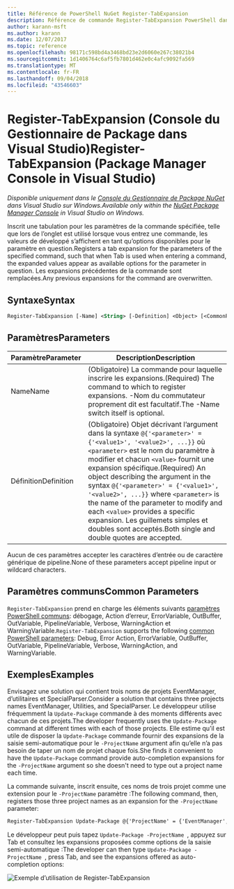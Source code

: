 ```yaml
---
title: Référence de PowerShell NuGet Register-TabExpansion
description: Référence de commande Register-TabExpansion PowerShell dans la Console du Gestionnaire de Package NuGet dans Visual Studio.
author: karann-msft
ms.author: karann
ms.date: 12/07/2017
ms.topic: reference
ms.openlocfilehash: 98171c598bd4a3468bd23e2d6060e267c38021b4
ms.sourcegitcommit: 1d1406764c6af5fb7801d462e0c4afc9092fa569
ms.translationtype: MT
ms.contentlocale: fr-FR
ms.lasthandoff: 09/04/2018
ms.locfileid: "43546603"
---
```

# <a name="register-tabexpansion-package-manager-console-in-visual-studio"></a><span data-ttu-id="17703-103">Register-TabExpansion (Console du Gestionnaire de Package dans Visual Studio)</span><span class="sxs-lookup"><span data-stu-id="17703-103">Register-TabExpansion (Package Manager Console in Visual Studio)</span></span>

<span data-ttu-id="17703-104">*Disponible uniquement dans le [Console du Gestionnaire de Package NuGet](package-manager-console.md) dans Visual Studio sur Windows.*</span><span class="sxs-lookup"><span data-stu-id="17703-104">*Available only within the [NuGet Package Manager Console](package-manager-console.md) in Visual Studio on Windows.*</span></span>

<span data-ttu-id="17703-105">Inscrit une tabulation pour les paramètres de la commande spécifiée, telle que lors de l’onglet est utilisé lorsque vous entrez une commande, les valeurs de développé s’affichent en tant qu’options disponibles pour le paramètre en question.</span><span class="sxs-lookup"><span data-stu-id="17703-105">Registers a tab expansion for the parameters of the specified command, such that when Tab is used when entering a command, the expanded values appear as available options for the parameter in question.</span></span> <span data-ttu-id="17703-106">Les expansions précédentes de la commande sont remplacées.</span><span class="sxs-lookup"><span data-stu-id="17703-106">Any previous expansions for the command are overwritten.</span></span>

## <a name="syntax"></a><span data-ttu-id="17703-107">Syntaxe</span><span class="sxs-lookup"><span data-stu-id="17703-107">Syntax</span></span>

```ps
Register-TabExpansion [-Name] <String> [-Definition] <Object> [<CommonParameters>]
```

## <a name="parameters"></a><span data-ttu-id="17703-108">Paramètres</span><span class="sxs-lookup"><span data-stu-id="17703-108">Parameters</span></span>

| <span data-ttu-id="17703-109">Paramètre</span><span class="sxs-lookup"><span data-stu-id="17703-109">Parameter</span></span> | <span data-ttu-id="17703-110">Description</span><span class="sxs-lookup"><span data-stu-id="17703-110">Description</span></span> |
| --- | --- |
| <span data-ttu-id="17703-111">Name</span><span class="sxs-lookup"><span data-stu-id="17703-111">Name</span></span> | <span data-ttu-id="17703-112">(Obligatoire) La commande pour laquelle inscrire les expansions.</span><span class="sxs-lookup"><span data-stu-id="17703-112">(Required) The command to which to register expansions.</span></span> <span data-ttu-id="17703-113">-Nom du commutateur proprement dit est facultatif.</span><span class="sxs-lookup"><span data-stu-id="17703-113">The -Name switch itself is optional.</span></span> |
| <span data-ttu-id="17703-114">Définition</span><span class="sxs-lookup"><span data-stu-id="17703-114">Definition</span></span> | <span data-ttu-id="17703-115">(Obligatoire) Objet décrivant l’argument dans la syntaxe `@{'<parameter>' = {'<value1>', '<value2>', ...}}` où `<parameter>` est le nom du paramètre à modifier et chacun `<value>` fournit une expansion spécifique.</span><span class="sxs-lookup"><span data-stu-id="17703-115">(Required) An object describing the argument in the syntax `@{'<parameter>' = {'<value1>', '<value2>', ...}}` where `<parameter>` is the name of the parameter to modify and each `<value>` provides a specific expansion.</span></span> <span data-ttu-id="17703-116">Les guillemets simples et doubles sont acceptés.</span><span class="sxs-lookup"><span data-stu-id="17703-116">Both single and double quotes are accepted.</span></span> |

<span data-ttu-id="17703-117">Aucun de ces paramètres accepter les caractères d’entrée ou de caractère générique de pipeline.</span><span class="sxs-lookup"><span data-stu-id="17703-117">None of these parameters accept pipeline input or wildcard characters.</span></span>

## <a name="common-parameters"></a><span data-ttu-id="17703-118">Paramètres communs</span><span class="sxs-lookup"><span data-stu-id="17703-118">Common Parameters</span></span>

<span data-ttu-id="17703-119">`Register-TabExpansion` prend en charge les éléments suivants [paramètres PowerShell communs](http://go.microsoft.com/fwlink/?LinkID=113216): débogage, Action d’erreur, ErrorVariable, OutBuffer, OutVariable, PipelineVariable, Verbose, WarningAction et WarningVariable.</span><span class="sxs-lookup"><span data-stu-id="17703-119">`Register-TabExpansion` supports the following [common PowerShell parameters](http://go.microsoft.com/fwlink/?LinkID=113216): Debug, Error Action, ErrorVariable, OutBuffer, OutVariable, PipelineVariable, Verbose, WarningAction, and WarningVariable.</span></span>

## <a name="examples"></a><span data-ttu-id="17703-120">Exemples</span><span class="sxs-lookup"><span data-stu-id="17703-120">Examples</span></span>

<span data-ttu-id="17703-121">Envisagez une solution qui contient trois noms de projets EventManager, d’utilitaires et SpecialParser.</span><span class="sxs-lookup"><span data-stu-id="17703-121">Consider a solution that contains three projects names EventManager, Utilities, and SpecialParser.</span></span> <span data-ttu-id="17703-122">Le développeur utilise fréquemment la `Update-Package` commande à des moments différents avec chacun de ces projets.</span><span class="sxs-lookup"><span data-stu-id="17703-122">The developer frequently uses the `Update-Package` command at different times with each of those projects.</span></span> <span data-ttu-id="17703-123">Elle estime qu’il est utile de disposer la `Update-Package` commande fournir des expansions de la saisie semi-automatique pour le `-ProjectName` argument afin qu’elle n’a pas besoin de taper un nom de projet chaque fois.</span><span class="sxs-lookup"><span data-stu-id="17703-123">She finds it convenient to have the `Update-Package` command provide auto-completion expansions for the `-ProjectName` argument so she doesn't need to type out a project name each time.</span></span> 

<span data-ttu-id="17703-124">La commande suivante, inscrit ensuite, ces noms de trois projet comme une extension pour le `-ProjectName` paramètre :</span><span class="sxs-lookup"><span data-stu-id="17703-124">The following command, then, registers those three project names as an expansion for the `-ProjectName` parameter:</span></span>

```ps
Register-TabExpansion Update-Package @{'ProjectName' = {'EventManager', 'Utilities', 'SpecialParser'}}    
```

<span data-ttu-id="17703-125">Le développeur peut puis tapez `Update-Package -ProjectName `, appuyez sur Tab et consultez les expansions proposées comme options de la saisie semi-automatique :</span><span class="sxs-lookup"><span data-stu-id="17703-125">The developer can then type `Update-Package -ProjectName `, press Tab, and see the expansions offered as auto-completion options:</span></span>

![Exemple d’utilisation de Register-TabExpansion](media/Register-TabExpansion-Example.png)
